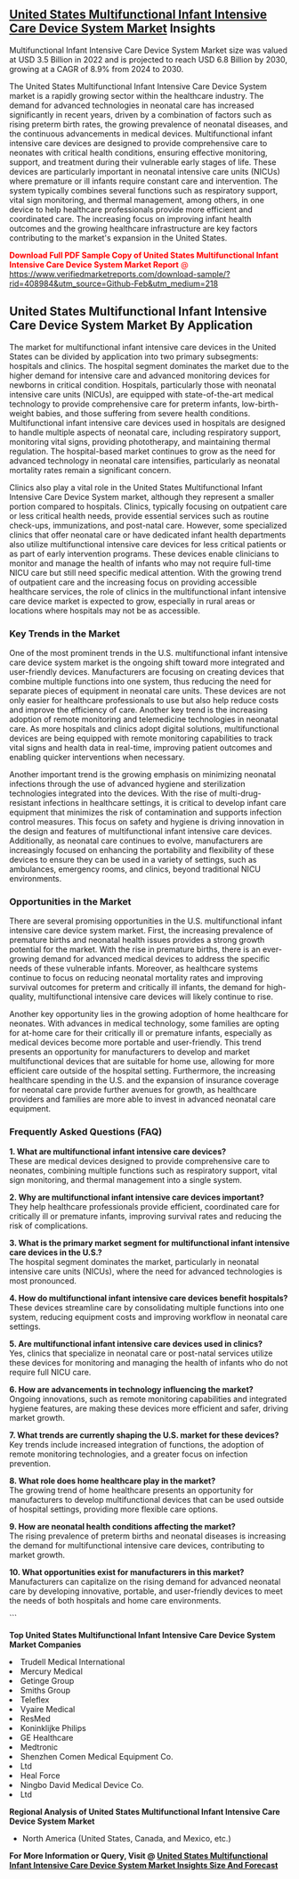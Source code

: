 <h2><a href="https://www.verifiedmarketreports.com/download-sample/?rid=408984&amp;utm_source=Github-Feb&amp;utm_medium=218" target="_blank">United States Multifunctional Infant Intensive Care Device System Market</a> Insights</h2><p>Multifunctional Infant Intensive Care Device System Market size was valued at USD 3.5 Billion in 2022 and is projected to reach USD 6.8 Billion by 2030, growing at a CAGR of 8.9% from 2024 to 2030.</p><p> <p>The United States Multifunctional Infant Intensive Care Device System market is a rapidly growing sector within the healthcare industry. The demand for advanced technologies in neonatal care has increased significantly in recent years, driven by a combination of factors such as rising preterm birth rates, the growing prevalence of neonatal diseases, and the continuous advancements in medical devices. Multifunctional infant intensive care devices are designed to provide comprehensive care to neonates with critical health conditions, ensuring effective monitoring, support, and treatment during their vulnerable early stages of life. These devices are particularly important in neonatal intensive care units (NICUs) where premature or ill infants require constant care and intervention. The system typically combines several functions such as respiratory support, vital sign monitoring, and thermal management, among others, in one device to help healthcare professionals provide more efficient and coordinated care. The increasing focus on improving infant health outcomes and the growing healthcare infrastructure are key factors contributing to the market's expansion in the United States. <p><span class=""><span style="color: #ff0000;"><strong>Download Full PDF Sample Copy of United States Multifunctional Infant Intensive Care Device System Market Report</strong> @ </span><a href="https://www.verifiedmarketreports.com/download-sample/?rid=408984&amp;utm_source=Github-Feb&amp;utm_medium=218" target="_blank">https://www.verifiedmarketreports.com/download-sample/?rid=408984&amp;utm_source=Github-Feb&amp;utm_medium=218</a></span></p></p> <h2>United States Multifunctional Infant Intensive Care Device System Market By Application</h2> <p>The market for multifunctional infant intensive care devices in the United States can be divided by application into two primary subsegments: hospitals and clinics. The hospital segment dominates the market due to the higher demand for intensive care and advanced monitoring devices for newborns in critical condition. Hospitals, particularly those with neonatal intensive care units (NICUs), are equipped with state-of-the-art medical technology to provide comprehensive care for preterm infants, low-birth-weight babies, and those suffering from severe health conditions. Multifunctional infant intensive care devices used in hospitals are designed to handle multiple aspects of neonatal care, including respiratory support, monitoring vital signs, providing phototherapy, and maintaining thermal regulation. The hospital-based market continues to grow as the need for advanced technology in neonatal care intensifies, particularly as neonatal mortality rates remain a significant concern. <p>Clinics also play a vital role in the United States Multifunctional Infant Intensive Care Device System market, although they represent a smaller portion compared to hospitals. Clinics, typically focusing on outpatient care or less critical health needs, provide essential services such as routine check-ups, immunizations, and post-natal care. However, some specialized clinics that offer neonatal care or have dedicated infant health departments also utilize multifunctional intensive care devices for less critical patients or as part of early intervention programs. These devices enable clinicians to monitor and manage the health of infants who may not require full-time NICU care but still need specific medical attention. With the growing trend of outpatient care and the increasing focus on providing accessible healthcare services, the role of clinics in the multifunctional infant intensive care device market is expected to grow, especially in rural areas or locations where hospitals may not be as accessible.</p> <h3>Key Trends in the Market</h3> <p>One of the most prominent trends in the U.S. multifunctional infant intensive care device system market is the ongoing shift toward more integrated and user-friendly devices. Manufacturers are focusing on creating devices that combine multiple functions into one system, thus reducing the need for separate pieces of equipment in neonatal care units. These devices are not only easier for healthcare professionals to use but also help reduce costs and improve the efficiency of care. Another key trend is the increasing adoption of remote monitoring and telemedicine technologies in neonatal care. As more hospitals and clinics adopt digital solutions, multifunctional devices are being equipped with remote monitoring capabilities to track vital signs and health data in real-time, improving patient outcomes and enabling quicker interventions when necessary. <p>Another important trend is the growing emphasis on minimizing neonatal infections through the use of advanced hygiene and sterilization technologies integrated into the devices. With the rise of multi-drug-resistant infections in healthcare settings, it is critical to develop infant care equipment that minimizes the risk of contamination and supports infection control measures. This focus on safety and hygiene is driving innovation in the design and features of multifunctional infant intensive care devices. Additionally, as neonatal care continues to evolve, manufacturers are increasingly focused on enhancing the portability and flexibility of these devices to ensure they can be used in a variety of settings, such as ambulances, emergency rooms, and clinics, beyond traditional NICU environments.</p> <h3>Opportunities in the Market</h3> <p>There are several promising opportunities in the U.S. multifunctional infant intensive care device system market. First, the increasing prevalence of premature births and neonatal health issues provides a strong growth potential for the market. With the rise in premature births, there is an ever-growing demand for advanced medical devices to address the specific needs of these vulnerable infants. Moreover, as healthcare systems continue to focus on reducing neonatal mortality rates and improving survival outcomes for preterm and critically ill infants, the demand for high-quality, multifunctional intensive care devices will likely continue to rise. <p>Another key opportunity lies in the growing adoption of home healthcare for neonates. With advances in medical technology, some families are opting for at-home care for their critically ill or premature infants, especially as medical devices become more portable and user-friendly. This trend presents an opportunity for manufacturers to develop and market multifunctional devices that are suitable for home use, allowing for more efficient care outside of the hospital setting. Furthermore, the increasing healthcare spending in the U.S. and the expansion of insurance coverage for neonatal care provide further avenues for growth, as healthcare providers and families are more able to invest in advanced neonatal care equipment.</p> <h3>Frequently Asked Questions (FAQ)</h3> <p><b>1. What are multifunctional infant intensive care devices?</b><br>These are medical devices designed to provide comprehensive care to neonates, combining multiple functions such as respiratory support, vital sign monitoring, and thermal management into a single system.</p> <p><b>2. Why are multifunctional infant intensive care devices important?</b><br>They help healthcare professionals provide efficient, coordinated care for critically ill or premature infants, improving survival rates and reducing the risk of complications.</p> <p><b>3. What is the primary market segment for multifunctional infant intensive care devices in the U.S.?</b><br>The hospital segment dominates the market, particularly in neonatal intensive care units (NICUs), where the need for advanced technologies is most pronounced.</p> <p><b>4. How do multifunctional infant intensive care devices benefit hospitals?</b><br>These devices streamline care by consolidating multiple functions into one system, reducing equipment costs and improving workflow in neonatal care settings.</p> <p><b>5. Are multifunctional infant intensive care devices used in clinics?</b><br>Yes, clinics that specialize in neonatal care or post-natal services utilize these devices for monitoring and managing the health of infants who do not require full NICU care.</p> <p><b>6. How are advancements in technology influencing the market?</b><br>Ongoing innovations, such as remote monitoring capabilities and integrated hygiene features, are making these devices more efficient and safer, driving market growth.</p> <p><b>7. What trends are currently shaping the U.S. market for these devices?</b><br>Key trends include increased integration of functions, the adoption of remote monitoring technologies, and a greater focus on infection prevention.</p> <p><b>8. What role does home healthcare play in the market?</b><br>The growing trend of home healthcare presents an opportunity for manufacturers to develop multifunctional devices that can be used outside of hospital settings, providing more flexible care options.</p> <p><b>9. How are neonatal health conditions affecting the market?</b><br>The rising prevalence of preterm births and neonatal diseases is increasing the demand for multifunctional intensive care devices, contributing to market growth.</p> <p><b>10. What opportunities exist for manufacturers in this market?</b><br>Manufacturers can capitalize on the rising demand for advanced neonatal care by developing innovative, portable, and user-friendly devices to meet the needs of both hospitals and home care environments.</p> ```</p><p><strong>Top United States Multifunctional Infant Intensive Care Device System Market Companies</strong></p><div data-test-id=""><p><li>Trudell Medical International</li><li> Mercury Medical</li><li> Getinge Group</li><li> Smiths Group</li><li> Teleflex</li><li> Vyaire Medical</li><li> ResMed</li><li> Koninklijke Philips</li><li> GE Healthcare</li><li> Medtronic</li><li> Shenzhen Comen Medical Equipment Co.</li><li> Ltd</li><li> Heal Force</li><li> Ningbo David Medical Device Co.</li><li> Ltd</li></p><div><strong>Regional Analysis of&nbsp;United States Multifunctional Infant Intensive Care Device System Market</strong></div><ul><li dir="ltr"><p dir="ltr">North America&nbsp;(United States, Canada, and Mexico, etc.)</p></li></ul><p><strong>For More Information or Query, Visit @&nbsp;</strong><strong><a href="https://www.verifiedmarketreports.com/product/multifunctional-infant-intensive-care-device-system-market/?utm_source=Github-Feb&amp;utm_medium=218" target="_blank">United States Multifunctional Infant Intensive Care Device System Market Insights Size And Forecast</a></strong></p></div>
